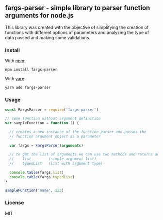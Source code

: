 ## fargs-parser - simple library to parser function arguments for node.js

This library was created with the objective of simplifying the creation of functions with different options of parameters and analyzing the type of data passed and making some validations.


### Install

With [npm](https://npmjs.org/):

```shell
npm install fargs-parser
```

With [yarn](https://yarnpkg.com/en/):

```shell
yarn add fargs-parser
```

### Usage
```js
const FargsParser = require('fargs-parser')

// some function without argument definition
var sampleFunction = function () {

  // creates a new instance of the function parser and passes the
  // function argument object as a parameter
  
  var fargs = FargsParser(arguments)
  
  // to get the list of arguments we can use two methods and returns an array
  //    list        (simple argument list)
  //    typedList   (list with argument type)
  
  console.table(fargs.list)
  console.table(fargs.typedList)
}

sampleFunction('name', 123)
```

### License
MIT

